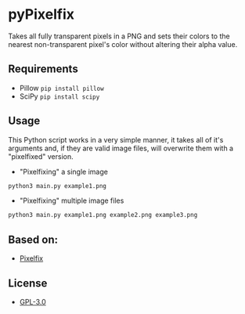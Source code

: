 # pyPixelfix
Takes all fully transparent pixels in a PNG and sets their colors to the nearest non-transparent pixel's color without altering their alpha value.

## Requirements
- Pillow ```pip install pillow```
- SciPy ```pip install scipy```

## Usage
This Python script works in a very simple manner, it takes all of it's arguments and, if they are valid image files, will overwrite them with a "pixelfixed" version.
- "Pixelfixing" a single image
```bash
python3 main.py example1.png
```

- "Pixelfixing" multiple image files
```bash
python3 main.py example1.png example2.png example3.png
```

## Based on:
- [Pixelfix](https://github.com/Corecii/Transparent-Pixel-Fix)

## License
- [GPL-3.0](https://choosealicense.com/licenses/gpl-3.0/)